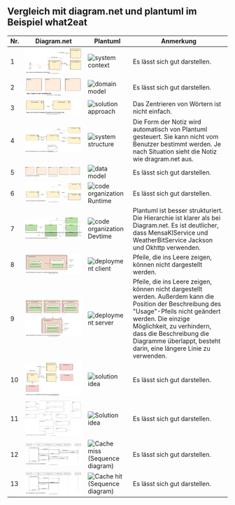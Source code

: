 ## Vergleich mit diagram.net und plantuml im Beispiel what2eat

|Nr.          | Diagram.net     | Plantuml        | Anmerkung    |
| ----------- | ----------- | ----------- | ------------ |
|1|![system-context-RT.drawio](/what2eat/drawio/system-context-RT.drawio.svg)|![system context](https://www.plantuml.com/plantuml/png/ZP0nJyCm48Lt_ugdP649GXtJAAg4AYQc35rOhlQPH3WsiYzDAyH_nsrAn8YtPxtltRlR9Q4eq-YGBabuX0vU-2nArPrCXhtKe8I4qbgxqLf5raB-tJ6ARY4w7JwvkBgMZvj6wGRFZuPIp-PB8JyVJ8OEFSbcJrAWQUu0slPAyphZMzszJD9pHCVnD6Y-8VkpSFIqzbtOUMKNyfaiPzz0U6K__ID0hm4geQhQt0RbqP7-sFvPP5itpPGu8syUBomOEGS5YrmJXYwO1-dp2PqvXjbXy3P0CQg7fmfpZOp-AhqejMDl9ZV-0000 "system context")|Es lässt sich gut darstellen.|
|2|![domain-model-RT.drawio](/what2eat/drawio/domain-model-RT.drawio.svg)|![domain model](https://www.plantuml.com/plantuml/png/ZP11Qm9138Nlyol2zhR7daL4hU1143nuwIKxasq7CvabawMLql_kh3qKr8Ev90-IzpsoA8PgOs88EM4KI3aGktAACg1Y0YLlA1zCyEEWrYQB7UnSjMHDoExNkV-TfctVleqaK80T8RTj0xFP6WtdSy0222zztxzw_sV6s1534z08tYNLWze6ZNwIFdDOvY_UQ-wmYnpjtDpHbbYYVuZgdaNTcnu9xPFqrj4_TFGrrpNjAARJP35D2ACqaAADIbjP4PSubYjgKTzJ7tu1 "domain model")| Es lässt sich gut darstellen.|
|3|![coarse-functional-decomposition-RT.drawio](/what2eat/drawio/coarse-functional-decomposition-RT.drawio.svg)|![solution approach](https://www.plantuml.com/plantuml/png/XP2nRiCm34HtVSK1sGIaGyV6Db8awDOfOzA1bcLRY4Iw4Zq4GV-zTe0MwDIREBoxmt5VbBBEAQ98d3K8WwOf2xdHHDyhL933C2gwaBrR0LEkWIVAbE0aJSAU5NU3HIsvwv1bvkuWKN9L7Nw0fi6cx_jdvnxWcx2Uz1OzM7AYQBwCELlxxYbQ2skFeKoHRijzOMj_KwpzmDzGAY1phkjwjU98IdXrdtCeuR7bVtTh366xRT02cpOk0tOni7_gg8o-sxrKrLnyqrmOWrUajILmBsRlkLlUzWq0 "solution approach")|Das Zentrieren von Wörtern ist nicht einfach.|
|4|![system-structure-RT.drawio](/what2eat/drawio/system-structure-RT.drawio.svg)|![system structure](https://www.plantuml.com/plantuml/png/bPA_JiCm4CPtFyMf7P0YfGCZJQEg1JO6wC106IxsfRNgsC6-K2B4cx7nOZZf7mc9IkrDjlJzxlDtlcbWzDnK1a8Rc2e8x1l9ZITXg6HW1rwlrWnAUvAidHLXessD7YkGhggT9SlmAI1MWNApygwnQkwCyrasFmZo78PbMLvBsGlldUK5juR0Eb-X4Lz2N2K9H18camcKFzyUPiueyHAl3uG6RdMe3RQmj4boR9iah_3N1GFW4LgGVzUI_j4KlUQPaDVaJylalfLjJckK40XfcaC1C2nC7C7OQ4iZXM5DQdoJPGePI-EsURwqqBthiI7VHYfBqpEfkmycgqXrj115xoVF8lSPd-YjeS0HxKmlH4FC6-ZWgoxCkRCyZvfXq78NqZec6CpHoCPWFCgu3b2uhO7Qkm8BRJIteq7t1RPVhbZ2GjgjxQcn2Z6DOupR_Wi0 "system structure")|Die Form der Notiz wird automatisch von Plantuml gesteuert. Sie kann nicht vom Benutzer bestimmt werden. Je nach Situation sieht die Notiz wie dragram.net aus.|
|5|![system-data-RT.drawio](/what2eat/drawio/system-data-RT.drawio.svg)|![data model](https://www.plantuml.com/plantuml/png/ZT5DImGn30RWUtz566zpzBmiw_e17WI_m8kNJ9jnYsaxfYawYF_TZXw4cL7i9GJQvmtfBYkAbi3WK152SiGcF_iue6008QiOdvZWtK0z5odgdOwrZqa2ilamvkTEqxPNX7nJICQsRM2pEQleTWkO0U6ex_jZQxyXneuOcXfApG8vVrEAZjo4pPtkLmSUOwWFQXd4swcrYTq-lVArf0uxprx7PTWUixThIVQ_IKlpWL0F9BVqKYZh77QhiAtJJJDF0IVHtVlm5vo753FDPLgLbS90Wbg4BkCfSVObVz6xkkNwzPy0 "data model")|Es lässt sich gut darstellen.|
|6|![functional-driven-decomposition-services-RT.drawio](/what2eat/drawio/functional-driven-decomposition-services-RT.drawio.svg)|![code organization Runtime](https://www.plantuml.com/plantuml/svg/VP9DIyD048Rl-ol6zfP3AO9IfOJIefv4QOKYU9diJjAbczaocVY9_zqab52hT8xFFk_iUvXPfIXQbm5iT0HH2cJ_YUeZmx9czIMPCqUvPu9d2Y6-mJ3FytDhUtmdH0p3x8h6UD7JHy_RJXtJf8TBSWsRM3g8FmXoGQrAbmTulV7QqNPCe5n18uWlDWhE2zcsegcsddSeM3RrorraOeKl0yraQBU5n9hT8eOe-_BTqsraNUb78E0e9GRpRSoYZm-Iv9umB1f9OWWaIJA0wRGNqXIm0loRM96yUal_wjblVKse6vAvrrCXU_m7rwTqPmp2Q9H21d0zdTOLfUaBGq5wywx4ZbpRqcITOu-T9oft9AYrq5vnnyeSAs-x7RDcNNCpFm00 "code organization Runtime")|Es lässt sich gut darstellen.|
|7|![functional-driven-decomposition-backend-DT.drawio](/what2eat/drawio/functional-driven-decomposition-backend-DT.drawio.svg)|![code organization Devtime](https://www.plantuml.com/plantuml/png/ZPDDImCn48Rl-HL3lIrKl7ZGBajfLVmg7YfuyJARJBUXsQHCPejL_E-c7r3QMjqSa-TzChmm_IZ8qjGET304WIlqzXF51Wytj11Rat8q4P00RAkfWB5CUlMkuipwEJBMiBf1Npc2BmNfbAXd5OV6cs5mWVDy54pZg2Zo_DcMZBmi2ZWhh-W2BzU1k-1bBCiay85hTEfRARMpTh9iHEY6YUBW776MTM1d1Oo0n_YOU64r7RFbFlj6A5FYWPMJ2Gs7UX_nwU4aR_RnnzH737x3xHf88Es3BxDxaValt4GfX6wtW19ISIxvUivwEZSOfsHwrtdUnFJtkuUAvFP3o1iognAsCVepfbIvfdGB-IlLSsAKXccRCYrI0unMh-THkir06sZopzIcZSgqKlLJOsaDVW00 "code organization Devtime")|Plantuml ist besser strukturiert. Die Hierarchie ist klarer als bei Diagram.net. Es ist deutlicher, dass MensaKIService und WeatherBitService Jackson und Okhttp verwenden.|
|8|![deployment-driven-decomposition-DT.drawio](/what2eat/drawio/deployment-driven-decomposition-DT.drawio.svg)|![deployment client](https://www.plantuml.com/plantuml/png/dP9HJy8m4CVV-oak-00kmH0JZI9P5CH4eiQ4H5zykRKtrj2ri-j0OlZktWO2RnZxi2svww-_-w-tPK0Vgjo0eiAuLKusW3IQNy9G6Y0uy7gM1L3QampQML7EjItGOmxmBO2NTOgsd_LwS3PCmyeG5toEPbSOefpFlAki6ZdZF9oaALrAsTJNpPDTT8eo_8kMN5CFBxQqjH2YyMf5qJHKYWTgb_0wYg8M30OZbnTLq7O6BzmJnu0buA_FmL2y-Sb9DF1E2GozMvRaDuJn5ycgZWF6Tg6zitLo6r1IWz8UNUs7sCt5mFSCm_aOGyEyAueDxtuV_zssEOuFaldLcU02uKtpFsEhPvIPjXH5y66ZgADjgRdhqGOoHazEZvhAFvhMKPDLnqqvzGIwtRWc9uPttHZsErDOPgHk-eD1LNBQeetGxK0VFYloArWIXemyYBRLacyQ9easAa4ln2sVofVp1m00 "deployment client")|Pfeile, die ins Leere zeigen, können nicht dargestellt werden.|
|9|![deployment-driven-decomposition-RT.drawio](/what2eat/drawio/deployment-driven-decomposition-RT.drawio.svg)|![deployment server](https://www.plantuml.com/plantuml/png/hPHBQy90483l-HM3lGKKARIqLSHd3mNRWb3FasIIh6vsmsQJAiN_teb6BQZLFlOG0ZFpxNoRdNGpYyRcYOI0KgcN2IaB6Pc2ZEDaSw5ID9W0V3Z0I-c0gjToFMfb9tOfYGCcGRaBzD6VHqRdAXXegGrSXI7T-luwlbe_ULCHecz_HVFkgOatNsXIABBBb40R6sjdvJZhJckkEzQUOEAG2k6JwzQWtHxe9CsjK14ySrAd0vW1RblyuidLBnFefMbzWYhmz69JFbgGp-LQmKWLmcXL7jc6GYKbRDBTNchdMPl6QAz7QA5gYS4bRhW_zbwLku69ok_dCjvncIbvq3VwdR_kMPFmEnD6RLrA9ejiU2TLPeSgGyhcLgVmEZZjuV_T8_fNZ_cXHtatIGKmMO_CQPVWkCiJ5WXlWYSG9OpHZ_aYdvMABvIgUclCq9mHatinWdgzKsxXIIvlbPFL232BAMWzjDjvnZvEU45ET46Eq-Ns-D_p2G00 "deployment server")|Pfeile, die ins Leere zeigen, können nicht dargestellt werden. Außerdem kann die Position der Beschreibung des "Usage"-Pfeils nicht geändert werden. Die einzige Möglichkeit, zu verhindern, dass die Beschreibung die Diagramme überlappt, besteht darin, eine längere Linie zu verwenden.|
|10|![systems-technology-selection-RT.drawio](/what2eat/drawio/systems-technology-selection-RT.drawio.svg)|![solution idea](https://www.plantuml.com/plantuml/png/ZP9HIyCm58NVyoiksyiihEWUH6ICkJ5XYY1KyFakkMt3qcGcwMhH_NVJhPiL9fg7SCcvtycv8LFdqVgoKE2CAhqq6gGWP8fI3zw0bLdkGKXBl16PMqkzGOi5PDQKcwNEoKgFcXDSTKJuO12MDeBQibdtHll4rug2O0jK9s66VDtuQJ4tobZefobTSxxNT_kzkHzrflwqsx4TOz_TlQHsdWf8kDbG3z21WxwIccA1BYVHoTbxpT6F5kXxC1v3oqqc3ODDedGK4krOsqlem-YGaDrAJdjayUx9QWnFsMMh4tiWvvXIw9C8JwJBVnZmaq5thYXwm2r6KGE-4CzrUBYiFX2hGDnm2iGFeCqyanxkdfVdKN4U3L4T3X-NSPZWLvPEB4CO3Yw7KDt2MqcsXkfmzV6S7yyBGZLm5sm5SVmPJ9Y0k6ogYb5R1RSfQH6-w1S0 "solution idea")|Es lässt sich gut darstellen.|
|11|![implementation-cache-di-factory-DT.drawio](/what2eat/drawio/implementation-cache-di-factory-DT.drawio.svg)|![Solution idea](https://www.plantuml.com/plantuml/png/pLTDQnin4Btlhn0KoXhY7D92YsDCiDs0AIbk7SWnoDgfhQALNAqsgMdwtwlzyEhJ6nTyg0_shkPfvitJI2FV50fBLUOChGGh5HKSqGnmijNVY51962I9MFy0ej3Y6_mieL1BB74E2cI1nkC5rm_VCO79v7U2zEVjc_VlhZUWKMgR3j08hPIaVEFOlfOWzvsRT7Tu-g9_3XEigNyCXJl0R0NoYH9mWoChEi6Cb0mhc0cMJSKpMqgnnclAgDel-18a0QvI1VaE95Qbr37debmpg69IhXokdtufu1baLUHR8UVQRPhfhuQRpTP6MfnFecoZqXnusJwFgfIxjmlq35fMaCRwu0mCQe-FZvRZyuc1pg66HxX74Htjth1Qy1cmWfP5MaE8PczNomLgXaN9bTpFHEPR8YGFYRhrrOdTJyqNmF8wnGKbNjepJBRQwYLl-umYqbVM-v1sC_UUvbgdksA4cD1CmbhebVIOfZsYdgXgcvgjRIHpozot0rfEqOpZAV_ZKhKAJwcAaGsiwV-ZizQfm9zPZBPhIiyYLEli5XCbvBuBz_73rTMrPpmISC5r--4Ld-gmTsQ4p3hkQEJq0HzfggX5TWCkqjjfDTWTymxncT3B8nW36PpSnjGZhUbpkbx3PbfFw3avkoLmedUZpefT84KLCwzD5UralP-cT3C7GdFCubphzOzrxigub0UnZ1klygl8yVb5wzmfBWry4ZHpOKsOa70Kt4HqCkw0HZzRLaT2s-2fsEZcQXdAQ3RmyGvRzzAuthsDUU0tuUAL2QTICVgOmXg_3DtgS-zRBvUNzZqbiOt3R3W9zay8i7TZucqgRRUz9y5LeOeVRPDnQ71K9_4kN3CBmObx6R22sqc48FUeJIBDhmxemHBlDFN42Arn8K9ScDXHNtPUCJekuHjT9lgFmry0 "Solution idea")|Es lässt sich gut darstellen.|
|12|![behavior-cache-miss-RT.drawio](/what2eat/drawio/behavior-cache-miss-RT.drawio.svg)|![Cache miss (Sequence diagram)](https://www.plantuml.com/plantuml/png/VP7F2e904CRl-nI3fphu0X8XMDqy6NIUrWzTSDSQrmYaTs-J3YhMSMQ-Rtxp9-qyY-zjGndh6cHDrz6cmBs7qw3IS2LijqeDe_15KMB1JTOwBstJG2AAzzza0NaOZOWIgk2FJmzNegGyb4wj7DX3BOIZLGUmSLKEryyxp8rhiZLqSkNEw8_t7-q2zZLa3Zp3tY3iUva0byeVwqwzGrXyvLAxU6LQJC-aL1g2y8qt "Cache miss (Sequence diagram)")|Es lässt sich gut darstellen.|
|13|![behavior-cache-hit-RT.drawio](/what2eat/drawio/behavior-cache-hit-RT.drawio.svg)|![Cache hit (Sequence diagram)](https://www.plantuml.com/plantuml/png/ZP91QyCm38Nl_XKYf-xGFn1AAUjQAAMd3dRMd4TYI9nMKRf1sN-Vb_KGXypiQFbzUdf8cqvPj6zgshAjG9LJMfnnxU4jg71S2ZTFnjm7tHTbUGEkjwrNQUiQaj5o_IYU8JTdaL5E9NJtgV052Zg5htqhBwmm4-60sk3hV7c2x-CECJWdUrZxZe-753kL97ppT-wS_S7Jdb7S2FepuHjOAqWyw2kQ2uIrbr78gNBeyl5RV7QQwZ2ZIi-G_t-2QUenUG_BdhcErNA6m_WqZDc4HpZ0Rm00 "Cache hit (Sequence diagram)")|Es lässt sich gut darstellen.|